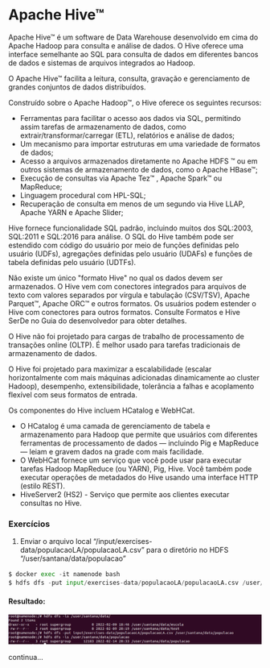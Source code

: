 # Apache Hive™

Apache Hive™ é um software de Data Warehouse desenvolvido em cima do Apache Hadoop para consulta e análise de dados. O Hive oferece uma interface semelhante ao SQL para consulta de dados em diferentes bancos de dados e sistemas de arquivos integrados ao Hadoop.

O Apache Hive™ facilita a leitura, consulta, gravação e gerenciamento de grandes conjuntos de dados distribuídos.

Construído sobre o Apache Hadoop™, o Hive oferece os seguintes recursos:

- Ferramentas para facilitar o acesso aos dados via SQL, permitindo assim tarefas de armazenamento de dados, como extrair/transformar/carregar (ETL), relatórios e análise de dados;
- Um mecanismo para importar estruturas em uma variedade de formatos de dados;
- Acesso a arquivos armazenados diretamente no Apache HDFS ™ ou em outros sistemas de armazenamento de dados, como o Apache HBase™;  
- Execução de consultas via Apache Tez™ , Apache Spark™ ou MapReduce;
- Linguagem procedural com HPL-SQL;
- Recuperação de consulta em menos de um segundo via Hive LLAP, Apache YARN e Apache Slider; 

Hive fornece funcionalidade SQL padrão, incluindo muitos dos SQL:2003, SQL:2011 e SQL:2016 para análise.
O SQL do Hive também pode ser estendido com código do usuário por meio de funções definidas pelo usuário (UDFs), agregações definidas pelo usuário (UDAFs) e funções de tabela definidas pelo usuário (UDTFs).

Não existe um único "formato Hive" no qual os dados devem ser armazenados. O Hive vem com conectores integrados para arquivos de texto com valores separados por vírgula e tabulação (CSV/TSV), Apache Parquet™, Apache ORC™ e outros formatos. Os usuários podem estender o Hive com conectores para outros formatos. Consulte Formatos e Hive SerDe no Guia do desenvolvedor para obter detalhes.

O Hive não foi projetado para cargas de trabalho de processamento de transações online (OLTP). É melhor usado para tarefas tradicionais de armazenamento de dados.

O Hive foi projetado para maximizar a escalabilidade (escalar horizontalmente com mais máquinas adicionadas dinamicamente ao cluster Hadoop), desempenho, extensibilidade, tolerância a falhas e acoplamento flexível com seus formatos de entrada.

Os componentes do Hive incluem HCatalog e WebHCat. 

- O HCatalog é uma camada de gerenciamento de tabela e armazenamento para Hadoop que permite que usuários com diferentes ferramentas de processamento de dados — incluindo Pig e MapReduce — leiam e gravem dados na grade com mais facilidade.
- O WebHCat fornece um serviço que você pode usar para executar tarefas Hadoop MapReduce (ou YARN), Pig, Hive. Você também pode executar operações de metadados do Hive usando uma interface HTTP (estilo REST).
- HiveServer2 (HS2) - Serviço que permite aos clientes executar consultas no Hive.
    

### Exercícios


1. Enviar o arquivo local “/input/exercises-data/populacaoLA/populacaoLA.csv” para o diretório no HDFS “/user/santana/data/populacao”

```Python
$ docker exec -it namenode bash
$ hdfs dfs -put input/exercises-data/populacaoLA/populacaoLA.csv /user/santana/data/populacao

```

#### Resultado:
<img src="img/hdfs-dfs-put-populacao.png" alt="Envia arquivo local para HDFS">


continua...
